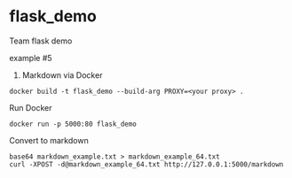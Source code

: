 # flask_demo
Team flask demo

example #5
1. Markdown via Docker

```
docker build -t flask_demo --build-arg PROXY=<your proxy> .
```

Run Docker

```
docker run -p 5000:80 flask_demo
```

Convert to markdown

```
base64 markdown_example.txt > markdown_example_64.txt
curl -XPOST -d@markdown_example_64.txt http://127.0.0.1:5000/markdown
```

